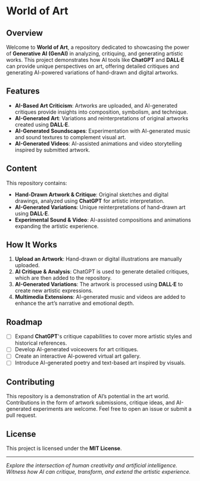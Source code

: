 # World of Art

## Overview
Welcome to **World of Art**, a repository dedicated to showcasing the power of **Generative AI (GenAI)** in analyzing, critiquing, and generating artistic works. This project demonstrates how AI tools like **ChatGPT** and **DALL·E** can provide unique perspectives on art, offering detailed critiques and generating AI-powered variations of hand-drawn and digital artworks.

## Features
- **AI-Based Art Criticism**: Artworks are uploaded, and AI-generated critiques provide insights into composition, symbolism, and technique.
- **AI-Generated Art**: Variations and reinterpretations of original artworks created using **DALL·E**.
- **AI-Generated Soundscapes**: Experimentation with AI-generated music and sound textures to complement visual art.
- **AI-Generated Videos**: AI-assisted animations and video storytelling inspired by submitted artwork.

## Content
This repository contains:
- **Hand-Drawn Artwork & Critique**: Original sketches and digital drawings, analyzed using **ChatGPT** for artistic interpretation.
- **AI-Generated Variations**: Unique reinterpretations of hand-drawn art using **DALL·E**.
- **Experimental Sound & Video**: AI-assisted compositions and animations expanding the artistic experience.

## How It Works
1. **Upload an Artwork**: Hand-drawn or digital illustrations are manually uploaded.
2. **AI Critique & Analysis**: ChatGPT is used to generate detailed critiques, which are then added to the repository.
3. **AI-Generated Variations**: The artwork is processed using **DALL·E** to create new artistic expressions.
4. **Multimedia Extensions**: AI-generated music and videos are added to enhance the art’s narrative and emotional depth.

## Roadmap
- [ ] Expand **ChatGPT**'s critique capabilities to cover more artistic styles and historical references.
- [ ] Develop AI-generated voiceovers for art critiques.
- [ ] Create an interactive AI-powered virtual art gallery.
- [ ] Introduce AI-generated poetry and text-based art inspired by visuals.

## Contributing
This repository is a demonstration of AI’s potential in the art world. Contributions in the form of artwork submissions, critique ideas, and AI-generated experiments are welcome. Feel free to open an issue or submit a pull request.

## License
This project is licensed under the **MIT License**.

---

_Explore the intersection of human creativity and artificial intelligence. Witness how AI can critique, transform, and extend the artistic experience._

